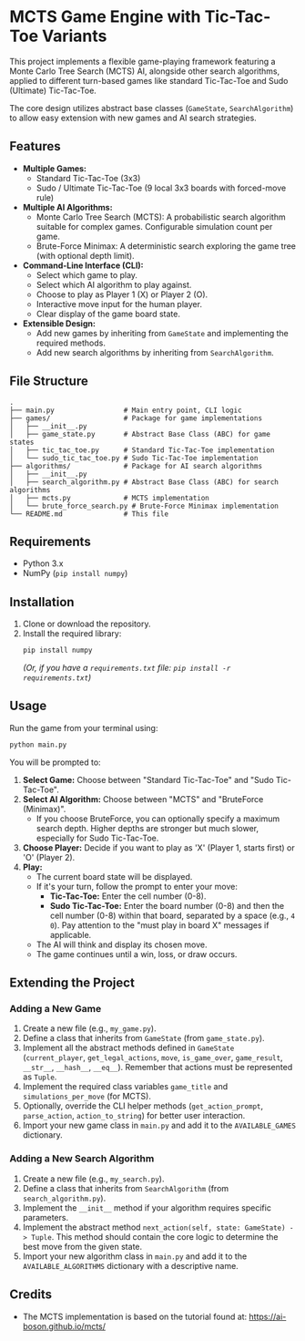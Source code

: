 # MCTS Game Engine with Tic-Tac-Toe Variants

This project implements a flexible game-playing framework featuring a Monte Carlo Tree Search (MCTS) AI, alongside other search algorithms, applied to different turn-based games like standard Tic-Tac-Toe and Sudo (Ultimate) Tic-Tac-Toe.

The core design utilizes abstract base classes (`GameState`, `SearchAlgorithm`) to allow easy extension with new games and AI search strategies.

## Features

*   **Multiple Games:**
    *   Standard Tic-Tac-Toe (3x3)
    *   Sudo / Ultimate Tic-Tac-Toe (9 local 3x3 boards with forced-move rule)
*   **Multiple AI Algorithms:**
    *   Monte Carlo Tree Search (MCTS): A probabilistic search algorithm suitable for complex games. Configurable simulation count per game.
    *   Brute-Force Minimax: A deterministic search exploring the game tree (with optional depth limit).
*   **Command-Line Interface (CLI):**
    *   Select which game to play.
    *   Select which AI algorithm to play against.
    *   Choose to play as Player 1 (X) or Player 2 (O).
    *   Interactive move input for the human player.
    *   Clear display of the game board state.
*   **Extensible Design:**
    *   Add new games by inheriting from `GameState` and implementing the required methods.
    *   Add new search algorithms by inheriting from `SearchAlgorithm`.

## File Structure

```
.
├── main.py                 # Main entry point, CLI logic
├── games/                  # Package for game implementations
│   ├── __init__.py
│   ├── game_state.py       # Abstract Base Class (ABC) for game states
│   ├── tic_tac_toe.py      # Standard Tic-Tac-Toe implementation
│   └── sudo_tic_tac_toe.py # Sudo Tic-Tac-Toe implementation
├── algorithms/             # Package for AI search algorithms
│   ├── __init__.py
│   ├── search_algorithm.py # Abstract Base Class (ABC) for search algorithms
│   ├── mcts.py             # MCTS implementation
│   └── brute_force_search.py # Brute-Force Minimax implementation
└── README.md               # This file
```

## Requirements

*   Python 3.x
*   NumPy (`pip install numpy`)

## Installation

1.  Clone or download the repository.
2.  Install the required library:
    ```bash
    pip install numpy
    ```
    *(Or, if you have a `requirements.txt` file: `pip install -r requirements.txt`)*

## Usage

Run the game from your terminal using:

```bash
python main.py
```

You will be prompted to:

1.  **Select Game:** Choose between "Standard Tic-Tac-Toe" and "Sudo Tic-Tac-Toe".
2.  **Select AI Algorithm:** Choose between "MCTS" and "BruteForce (Minimax)".
    *   If you choose BruteForce, you can optionally specify a maximum search depth. Higher depths are stronger but much slower, especially for Sudo Tic-Tac-Toe.
3.  **Choose Player:** Decide if you want to play as 'X' (Player 1, starts first) or 'O' (Player 2).
4.  **Play:**
    *   The current board state will be displayed.
    *   If it's your turn, follow the prompt to enter your move:
        *   **Tic-Tac-Toe:** Enter the cell number (0-8).
        *   **Sudo Tic-Tac-Toe:** Enter the board number (0-8) and then the cell number (0-8) within that board, separated by a space (e.g., `4 0`). Pay attention to the "must play in board X" messages if applicable.
    *   The AI will think and display its chosen move.
    *   The game continues until a win, loss, or draw occurs.

## Extending the Project

### Adding a New Game

1.  Create a new file (e.g., `my_game.py`).
2.  Define a class that inherits from `GameState` (from `game_state.py`).
3.  Implement all the abstract methods defined in `GameState` (`current_player`, `get_legal_actions`, `move`, `is_game_over`, `game_result`, `__str__`, `__hash__`, `__eq__`). Remember that actions must be represented as `Tuple`.
4.  Implement the required class variables `game_title` and `simulations_per_move` (for MCTS).
5.  Optionally, override the CLI helper methods (`get_action_prompt`, `parse_action`, `action_to_string`) for better user interaction.
6.  Import your new game class in `main.py` and add it to the `AVAILABLE_GAMES` dictionary.

### Adding a New Search Algorithm

1.  Create a new file (e.g., `my_search.py`).
2.  Define a class that inherits from `SearchAlgorithm` (from `search_algorithm.py`).
3.  Implement the `__init__` method if your algorithm requires specific parameters.
4.  Implement the abstract method `next_action(self, state: GameState) -> Tuple`. This method should contain the core logic to determine the best move from the given state.
5.  Import your new algorithm class in `main.py` and add it to the `AVAILABLE_ALGORITHMS` dictionary with a descriptive name.

## Credits

*   The MCTS implementation is based on the tutorial found at: <https://ai-boson.github.io/mcts/>